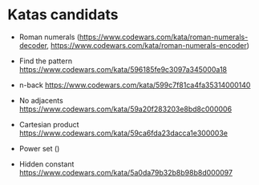 # Katas candidats

* Roman numerals (https://www.codewars.com/kata/roman-numerals-decoder, https://www.codewars.com/kata/roman-numerals-encoder)

* Find the pattern
https://www.codewars.com/kata/596185fe9c3097a345000a18

* n-back
https://www.codewars.com/kata/599c7f81ca4fa35314000140

* No adjacents
https://www.codewars.com/kata/59a20f283203e8bd8c000006

* Cartesian product
https://www.codewars.com/kata/59ca6fda23dacca1e300003e

* Power set
()

* Hidden constant
https://www.codewars.com/kata/5a0da79b32b8b98b8d000097
